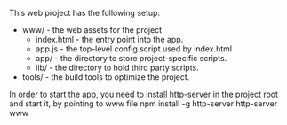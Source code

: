 This web project has the following setup:

* www/ - the web assets for the project
    * index.html - the entry point into the app.
    * app.js - the top-level config script used by index.html
    * app/ - the directory to store project-specific scripts.
    * lib/ - the directory to hold third party scripts.
* tools/ - the build tools to optimize the project.

In order to start the app, you need to install http-server in the project root and start it, by pointing to www file 
	npm install -g http-server
	http-server www